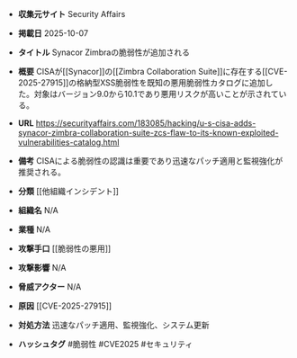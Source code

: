 - **収集元サイト**
Security Affairs

- **掲載日**
2025-10-07

- **タイトル**
Synacor Zimbraの脆弱性が追加される

- **概要**
CISAが[[Synacor]]の[[Zimbra Collaboration Suite]]に存在する[[CVE-2025-27915]]の格納型XSS脆弱性を既知の悪用脆弱性カタログに追加した。対象はバージョン9.0から10.1であり悪用リスクが高いことが示されている。

- **URL**
https://securityaffairs.com/183085/hacking/u-s-cisa-adds-synacor-zimbra-collaboration-suite-zcs-flaw-to-its-known-exploited-vulnerabilities-catalog.html

- **備考**
CISAによる脆弱性の認識は重要であり迅速なパッチ適用と監視強化が推奨される。

- **分類**
[[他組織インシデント]]

- **組織名**
N/A

- **業種**
N/A

- **攻撃手口**
[[脆弱性の悪用]]

- **攻撃影響**
N/A

- **脅威アクター**
N/A

- **原因**
[[CVE-2025-27915]]

- **対処方法**
迅速なパッチ適用、監視強化、システム更新

- **ハッシュタグ**
#脆弱性 #CVE2025 #セキュリティ
